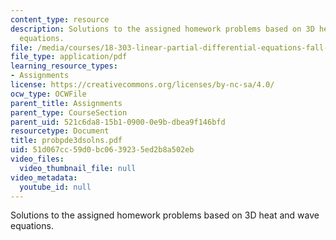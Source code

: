 ```yaml
---
content_type: resource
description: Solutions to the assigned homework problems based on 3D heat and wave
  equations.
file: /media/courses/18-303-linear-partial-differential-equations-fall-2006/51d067cc59d0bc0639235ed2b8a502eb_probpde3dsolns.pdf
file_type: application/pdf
learning_resource_types:
- Assignments
license: https://creativecommons.org/licenses/by-nc-sa/4.0/
ocw_type: OCWFile
parent_title: Assignments
parent_type: CourseSection
parent_uid: 521c6da8-15b1-0900-0e9b-dbea9f146bfd
resourcetype: Document
title: probpde3dsolns.pdf
uid: 51d067cc-59d0-bc06-3923-5ed2b8a502eb
video_files:
  video_thumbnail_file: null
video_metadata:
  youtube_id: null
---
```

Solutions to the assigned homework problems based on 3D heat and wave equations.